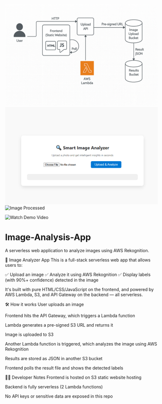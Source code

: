 ![Architecture Diagram](Architecture%20Diagram.png)
![App Homepage](Screenshots/Homepage.PNG)
![Image Processed](Image%20processed.PNG)


![Watch Demo Video](https://youtu.be/6lL665L0qmw?si=5a4JS-HP5zW_fTbQ)


# Image-Analysis-App
A serverless web application to analyze images using AWS Rekognition.

🧠 Image Analyzer App
This is a full-stack serverless web app that allows users to:

✅ Upload an image
✅ Analyze it using AWS Rekognition
✅ Display labels (with 90%+ confidence) detected in the image

It's built with pure HTML/CSS/JavaScript on the frontend, and powered by AWS Lambda, S3, and API Gateway on the backend — all serverless.

🛠 How it works
User uploads an image

Frontend hits the API Gateway, which triggers a Lambda function

Lambda generates a pre-signed S3 URL and returns it

Image is uploaded to S3

Another Lambda function is triggered, which analyzes the image using AWS Rekognition

Results are stored as JSON in another S3 bucket

Frontend polls the result file and shows the detected labels

🧑‍💻 Developer Notes
Frontend is hosted on S3 static website hosting

Backend is fully serverless (2 Lambda functions)

No API keys or sensitive data are exposed in this repo
